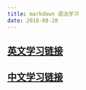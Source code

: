 ```yaml
---
title: markdown 语法学习
date: 2018-09-20
---
```

## [英文学习链接](https://daringfireball.net/projects/markdown/syntax)
## [中文学习链接](https://www.jianshu.com/p/1e402922ee32)
